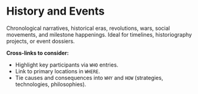 # History and Events

Chronological narratives, historical eras, revolutions, wars, social movements, and milestone happenings. Ideal for timelines, historiography projects, or event dossiers.

**Cross-links to consider:**
- Highlight key participants via `WHO` entries.
- Link to primary locations in `WHERE`.
- Tie causes and consequences into `WHY` and `HOW` (strategies, technologies, philosophies).
